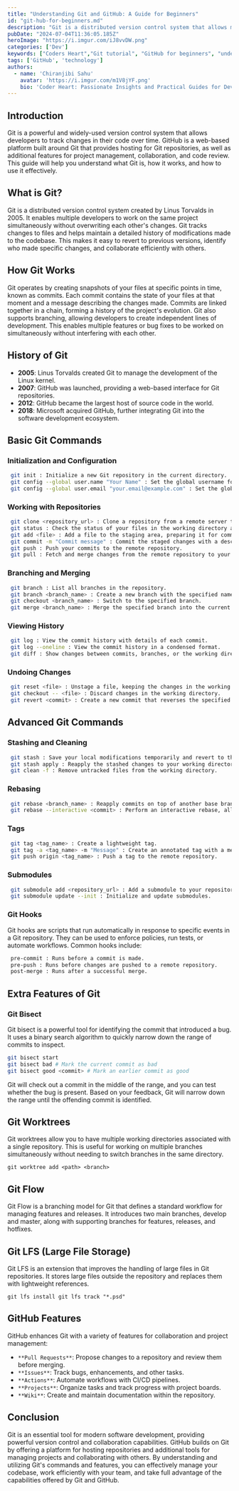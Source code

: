 ```yaml
---
title: "Understanding Git and GitHub: A Guide for Beginners"
id: "git-hub-for-beginners.md"
description: "Git is a distributed version control system that allows multiple people to work on a project simultaneously without overwriting each other's changes."
pubDate: "2024-07-04T11:36:05.185Z"
heroImage: "https://i.imgur.com/iJ8vvDW.png"
categories: ['Dev']
keywords: ["Coders Heart","Git tutorial", "GitHub for beginners", "understanding Git", "Git commands", "GitHub workflows", "version control systems", "basic Git usage", "GitHub basics", "repository management", "Git version control"]
tags: ['GitHub', 'technology']
authors:
  - name: 'Chiranjibi Sahu'
    avatar: 'https://i.imgur.com/m1V8jYF.png'
    bio: 'Coder Heart: Passionate Insights and Practical Guides for Developers'
---
```


## Introduction

Git is a powerful and widely-used version control system that allows developers to track changes in their code over time. GitHub is a web-based platform built around Git that provides hosting for Git repositories, as well as additional features for project management, collaboration, and code review. This guide will help you understand what Git is, how it works, and how to use it effectively.

## What is Git?

Git is a distributed version control system created by Linus Torvalds in 2005. It enables multiple developers to work on the same project simultaneously without overwriting each other's changes. Git tracks changes to files and helps maintain a detailed history of modifications made to the codebase. This makes it easy to revert to previous versions, identify who made specific changes, and collaborate efficiently with others.

## How Git Works

Git operates by creating snapshots of your files at specific points in time, known as commits. Each commit contains the state of your files at that moment and a message describing the changes made. Commits are linked together in a chain, forming a history of the project's evolution. Git also supports branching, allowing developers to create independent lines of development. This enables multiple features or bug fixes to be worked on simultaneously without interfering with each other.

## History of Git

- **2005**: Linus Torvalds created Git to manage the development of the Linux kernel.
- **2007**: GitHub was launched, providing a web-based interface for Git repositories.
- **2012**: GitHub became the largest host of source code in the world.
- **2018**: Microsoft acquired GitHub, further integrating Git into the software development ecosystem.

## Basic Git Commands

### Initialization and Configuration
```bash
 git init : Initialize a new Git repository in the current directory.
 git config --global user.name "Your Name" : Set the global username for all your commits.
 git config --global user.email "your.email@example.com" : Set the global email address for all your commits.
```

### Working with Repositories
```bash
 git clone <repository_url> : Clone a repository from a remote server to your local machine.
 git status : Check the status of your files in the working directory and see which changes are staged for commit.
 git add <file> : Add a file to the staging area, preparing it for commit.
 git commit -m "Commit message" : Commit the staged changes with a descriptive message.
 git push : Push your commits to the remote repository.
 git pull : Fetch and merge changes from the remote repository to your local branch.
```
### Branching and Merging
```bash
 git branch : List all branches in the repository.
 git branch <branch_name> : Create a new branch with the specified name.
 git checkout <branch_name> : Switch to the specified branch.
 git merge <branch_name> : Merge the specified branch into the current branch.
```

### Viewing History
```bash
 git log : View the commit history with details of each commit.
 git log --oneline : View the commit history in a condensed format.
 git diff : Show changes between commits, branches, or the working directory.
```

### Undoing Changes
```bash
 git reset <file> : Unstage a file, keeping the changes in the working directory.
 git checkout -- <file> : Discard changes in the working directory.
 git revert <commit> : Create a new commit that reverses the specified commit.
```

## Advanced Git Commands

### Stashing and Cleaning
```bash
 git stash : Save your local modifications temporarily and revert to the latest commit.
 git stash apply : Reapply the stashed changes to your working directory.
 git clean -f : Remove untracked files from the working directory.
```

### Rebasing
```bash
 git rebase <branch_name> : Reapply commits on top of another base branch, creating a linear history.
 git rebase --interactive <commit> : Perform an interactive rebase, allowing you to edit, squash, or reorder commits.
```

### Tags
```bash
 git tag <tag_name> : Create a lightweight tag.
 git tag -a <tag_name> -m "Message" : Create an annotated tag with a message.
 git push origin <tag_name> : Push a tag to the remote repository.
```

### Submodules
```bash
 git submodule add <repository_url> : Add a submodule to your repository.
 git submodule update --init : Initialize and update submodules.
```

### Git Hooks

Git hooks are scripts that run automatically in response to specific events in a Git repository. They can be used to enforce policies, run tests, or automate workflows. Common hooks include:
```bash
 pre-commit : Runs before a commit is made.
 pre-push : Runs before changes are pushed to a remote repository.
 post-merge : Runs after a successful merge.
```

## Extra Features of Git

### Git Bisect

Git bisect is a powerful tool for identifying the commit that introduced a bug. It uses a binary search algorithm to quickly narrow down the range of commits to inspect.

```bash
git bisect start
git bisect bad # Mark the current commit as bad
git bisect good <commit> # Mark an earlier commit as good
```
Git will check out a commit in the middle of the range, and you can test whether the bug is present. Based on your feedback, Git will narrow down the range until the offending commit is identified.

## Git Worktrees

Git worktrees allow you to have multiple working directories associated with a single repository. This is useful for working on multiple branches simultaneously without needing to switch branches in the same directory.

`git worktree add <path> <branch>`

## Git Flow

Git Flow is a branching model for Git that defines a standard workflow for managing features and releases. It introduces two main branches, develop and master, along with supporting branches for features, releases, and hotfixes.

## Git LFS (Large File Storage)

Git LFS is an extension that improves the handling of large files in Git repositories. It stores large files outside the repository and replaces them with lightweight references.

`git lfs install git lfs track "*.psd"`

## GitHub Features

GitHub enhances Git with a variety of features for collaboration and project management:

- `**Pull Requests**`: Propose changes to a repository and review them before merging.
- `**Issues**`: Track bugs, enhancements, and other tasks.
- `**Actions**`: Automate workflows with CI/CD pipelines.
- `**Projects**`: Organize tasks and track progress with project boards.
- `**Wiki**`: Create and maintain documentation within the repository.

## Conclusion

Git is an essential tool for modern software development, providing powerful version control and collaboration capabilities. GitHub builds on Git by offering a platform for hosting repositories and additional tools for managing projects and collaborating with others. By understanding and utilizing Git's commands and features, you can effectively manage your codebase, work efficiently with your team, and take full advantage of the capabilities offered by Git and GitHub.

